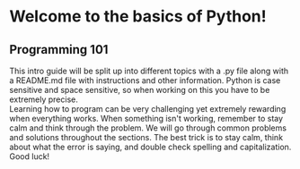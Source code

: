 # Welcome to the basics of Python!

## Programming 101
This intro guide will be split up into different topics with a .py file along with a README.md file with instructions and other information.
Python is case sensitive and space sensitive, so when working on this you have to be extremely precise.  
Learning how to program can be very challenging yet extremely rewarding when everything works.  When something isn't working, remember to stay calm and think through the problem.  We will go through common problems and solutions throughout the sections.  The best trick is to stay calm, think about what the error is saying, and double check spelling and capitalization.  
Good luck!
